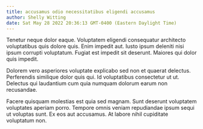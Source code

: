 ```yaml
---
title: accusamus odio necessitatibus eligendi accusamus
author: Shelly Witting
date: Sat May 28 2022 20:36:13 GMT-0400 (Eastern Daylight Time)
---
```

Tenetur neque dolor eaque. Voluptatem eligendi consequatur architecto voluptatibus quis dolore quis. Enim impedit aut. Iusto ipsum deleniti nisi ipsum corrupti voluptatum. Fugiat est impedit sit deserunt. Maiores qui dolor quis impedit.

 Dolorem vero asperiores voluptate explicabo sed non et quaerat delectus. Perferendis similique dolor quis qui. Id voluptatibus consectetur ut ut. Delectus qui laudantium cum quia numquam dolorum earum non recusandae.

 Facere quisquam molestias est quia sed magnam. Sunt deserunt voluptatem voluptates aperiam porro. Tempore omnis veniam repudiandae ipsum sequi ut voluptas sunt. Ex eos aut accusamus. At labore nihil cupiditate voluptatum non.